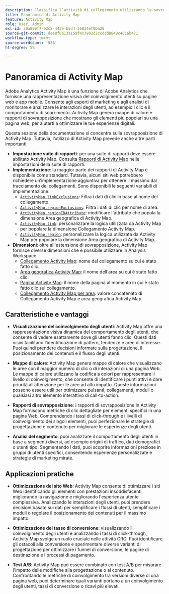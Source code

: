```yaml
---
description: Classifica l’attività di collegamento utilizzando le sovrapposizioni visive per monitorare il coinvolgimento del pubblico delle pagine web.
title: Panoramica di Activity Map
feature: Activity Map
role: User, Admin
exl-id: 30a800f7-e2c8-443e-b5d4-36834ef0ba20
source-git-commit: dee8f0a13a159f4c7902d2ccddd8848c4016b471
workflow-type: tm+mt
source-wordcount: '586'
ht-degree: 5%

---
```


# Panoramica di Activity Map

Adobe Analytics Activity Map è una funzione di Adobe Analytics che fornisce una rappresentazione visiva del coinvolgimento utenti su pagine web e app mobile. Consente agli esperti di marketing e agli analisti di monitorare e analizzare le interazioni degli utenti, ad esempio i clic e il comportamento di scorrimento. Activity Map genera mappe di calore e rapporti di sovrapposizione che mostrano gli elementi più popolari su una pagina web, per aiutarti a ottimizzare le tue esperienze digitali.

Questa sezione della documentazione si concentra sulla sovrapposizione di Activity Map. Tuttavia, l’utilizzo di Activity Map prevede anche altre parti importanti:

* **Impostazione suite di rapporti**: per una suite di rapporti deve essere abilitato Activity Map. Consulta [Rapporti di Activity Map](/help/admin/admin/c-manage-report-suites/c-edit-report-suites/activity-map.md) nelle impostazioni della suite di rapporti.
* **Implementazione**: la maggior parte dei rapporti di Activity Map è disponibile come standard. Tuttavia, alcuni siti web potrebbero richiedere un’implementazione aggiuntiva per ottenere il massimo dal tracciamento dei collegamenti. Sono disponibili le seguenti variabili di implementazione:
   * [`ActivityMap.linkExclusions`](/help/implement/vars/config-vars/activitymap-linkexclusions.md): Filtra i dati di clic in base al nome del collegamento.
   * [`ActivityMap.regionExclusions`](/help/implement/vars/config-vars/activitymap-regionexclusions.md): Filtra i dati di clic per nome di area.
   * [`ActivityMap.regionIDAttribute`](/help/implement/vars/config-vars/activitymap-regionidattribute.md): modificare l&#39;attributo che popola la dimensione Area geografica di Activity Map.
   * [`ActivityMap.link`](/help/implement/vars/functions/activitymap-link.md): personalizzare la logica utilizzata da Activity Map per popolare la dimensione Collegamento Activity Map.
   * [`ActivityMap.region`](/help/implement/vars/functions/activitymap-region.md): personalizzare la logica utilizzata da Activity Map per popolare la dimensione Area geografica di Activity Map.
* **Dimensioni**: oltre all&#39;estensione di sovrapposizione, Activity Map fornisce diverse dimensioni che è possibile utilizzare in Analysis Workspace.
   * [Collegamento Activity Map](/help/components/dimensions/activity-map-link.md): nome del collegamento su cui è stato fatto clic.
   * [Area geografica Activity Map](/help/components/dimensions/activity-map-region.md): il nome dell&#39;area su cui è stato fatto clic.
   * [Pagina Activity Map](/help/components/dimensions/activity-map-page.md): il nome della pagina al momento in cui è stato fatto clic sul collegamento.
   * [Collegamento Activity Map per area](/help/components/dimensions/activity-map-link-by-region.md): valore concatenato di Collegamento Activity Map e area geografica Activity Map.

## Caratteristiche e vantaggi

* **Visualizzazione del coinvolgimento degli utenti**: Activity Map offre una rappresentazione visiva dinamica del comportamento degli utenti, che consente di vedere esattamente dove gli utenti fanno clic. Questi dati visivi facilitano l’identificazione di pattern, tendenze e aree di interesse. Puoi quindi prendere decisioni informate sulla progettazione, il posizionamento dei contenuti e il flusso degli utenti.

* **Mappe di calore**: Activity Map genera mappe di calore che visualizzano le aree con il maggior numero di clic o di interazioni di una pagina Web. Le mappe di calore utilizzano la codifica a colori per rappresentare il livello di coinvolgimento, che consente di identificare i punti attivi e dare priorità all’attenzione per le aree ad alto impatto. Queste informazioni possono essere utili per ottimizzare pulsanti, collegamenti, moduli o qualsiasi altro elemento interattivo di call-to-action.

* **Rapporti di sovrapposizione**: i rapporti di sovrapposizione in Activity Map forniscono metriche di clic dettagliate per elementi specifici in una pagina Web. Comprendendo i tassi di click-through e i livelli di coinvolgimento dei singoli elementi, puoi perfezionare le strategie di progettazione e contenuto per migliorare le esperienze degli utenti.

* **Analisi del segmento**: puoi analizzare il comportamento degli utenti in base a segmenti diversi, ad esempio origini di traffico, dati demografici o utenti tipo. Segmentando i dati, puoi scoprire informazioni preziose in gruppi di utenti specifici, consentendo esperienze personalizzate e strategie di marketing mirate.

## Applicazioni pratiche

* **Ottimizzazione del sito Web**: Activity Map consente di ottimizzare i siti Web identificando gli elementi con prestazioni insoddisfacenti, migliorando la navigazione e migliorando l&#39;esperienza utente complessiva. Analizzando le interazioni degli utenti, puoi prendere decisioni basate sui dati per semplificare i flussi di utenti, semplificare i moduli o regolare il posizionamento dei contenuti per il massimo impatto.

* **Ottimizzazione del tasso di conversione**: visualizzando il coinvolgimento degli utenti e analizzando i tassi di click-through, Activity Map svolge un ruolo cruciale nelle attività CRO. Puoi identificare gli ostacoli alla conversione e sperimentare diverse varianti di progettazione per ottimizzare i funnel di conversione, le pagine di destinazione e i processi di pagamento.

* **Test A/B**: Activity Map può essere combinato con test A/B per misurare l&#39;impatto delle modifiche alla progettazione o al contenuto. Confrontando le metriche di coinvolgimento tra versioni diverse di una pagina web, puoi determinare quali varianti portano a un coinvolgimento degli utenti, tassi di conversione o ricavi più elevati.

